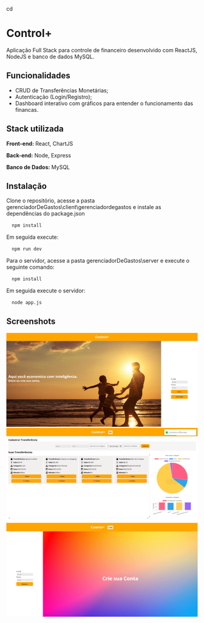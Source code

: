 cd
# Control+

Aplicação Full Stack para controle de financeiro desenvolvido com ReactJS, NodeJS e banco de dados MySQL.


## Funcionalidades

- CRUD de Transferências Monetárias;
- Autenticação (Login/Registro);
- Dashboard interativo com gráficos para entender o funcionamento das financas.



## Stack utilizada

**Front-end:** React, ChartJS

**Back-end:** Node, Express

**Banco de Dados:** MySQL



## Instalação

Clone o repositório, acesse a pasta gerenciadorDeGastos\client\gerenciadordegastos e instale as dependências do package.json

```bash
  npm install 
```

Em seguida execute:

```bash
  npm run dev 
```

Para o servidor, acesse a pasta gerenciadorDeGastos\server e execute o seguinte comando:

```bash
  npm install 
```
Em seguida execute o servidor:

```bash
  node app.js
```


## Screenshots

![Demonstração do Login](demo.png)
![Demonstração do Dashboard](demo2.png)
![Demonstração do Cadastro](demo3.png)
